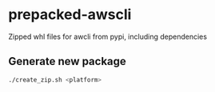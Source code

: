 # prepacked-awscli
Zipped whl files for awcli from pypi, including dependencies

## Generate new package

```bash
./create_zip.sh <platform>
```